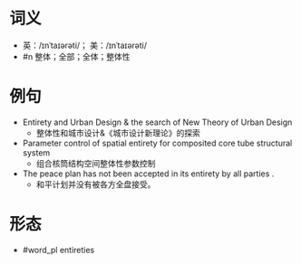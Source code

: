 # 词义
- 英：/ɪnˈtaɪərəti/； 美：/ɪnˈtaɪərəti/
- #n 整体；全部；全体；整体性
# 例句
- Entirety and Urban Design & the search of New Theory of Urban Design
	- 整体性和城市设计&《城市设计新理论》的探索
- Parameter control of spatial entirety for composited core tube structural system
	- 组合核筒结构空间整体性参数控制
- The peace plan has not been accepted in its entirety by all parties .
	- 和平计划并没有被各方全盘接受。
# 形态
- #word_pl entireties
